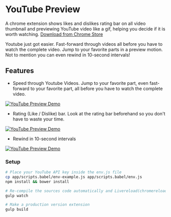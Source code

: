 # YouTube Preview
A chrome extension shows likes and dislikes rating bar on all video thumbnail and previewing YouTube video like a gif, helping you decide if it is worth watching.
[Download from Chrome Store](https://chrome.google.com/webstore/detail/youtube-preview/gbkgikkleehfibaknfmdphhhacjfkdap?utm_source=github)

Youtube just got easier. Fast-forward through videos all before you have to watch the complete video.  Jump to your favorite parts in a preview motion. Not to mention you can even rewind in 10-second intervals!

## Features
- Speed through Youtube Videos. Jump to your favorite part, even fast-forward to your favorite part, all before you have to watch the complete video.

[![YouTube Preview Demo](https://raw.githubusercontent.com/tennisonchan/youtube-preview/78ed272/assets/rainbow-cat-demo.gif)](https://chrome.google.com/webstore/detail/youtube-preview/gbkgikkleehfibaknfmdphhhacjfkdap?utm_source=github&utm_campaign=demo)

- Rating (Like / Dislike) bar. Look at the rating bar beforehand so you don't have to waste your time.

[![YouTube Preview Demo](https://raw.githubusercontent.com/tennisonchan/youtube-preview/78ed272/assets/funny-cat-rating-bar.png)](https://chrome.google.com/webstore/detail/youtube-preview/gbkgikkleehfibaknfmdphhhacjfkdap?utm_source=github&utm_campaign=demo)

- Rewind in 10-second intervals

[![YouTube Preview Demo](https://raw.githubusercontent.com/tennisonchan/youtube-preview/78ed272/assets/obama-10-sec-rewind-button.png)](https://chrome.google.com/webstore/detail/youtube-preview/gbkgikkleehfibaknfmdphhhacjfkdap?utm_source=github&utm_campaign=demo)

### Setup
```sh
# Place your YouTube API key inside the env.js file
cp app/scripts.babel/env-example.js app/scripts.babel/env.js
npm install && bower install

# Re-compile the sources code automatically and Livereload(chromereload.js) reloads the extension
gulp watch

# Make a production version extension
gulp build
```
